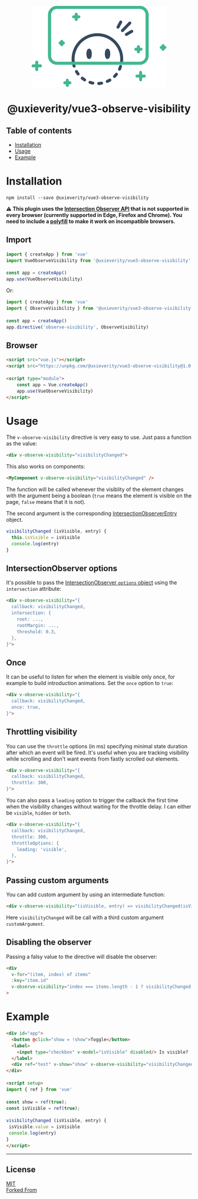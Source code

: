 <p align="center">
<img src="./logo.png" alt="vue-observe-visibility logo"/>
</p>
<h1 align="center">@uxieverity/vue3-observe-visibility</h1>

## Table of contents

- [Installation](#installation)
- [Usage](#usage)
- [Example](#example)

# Installation

```
npm install --save @uxieverity/vue3-observe-visibility
```

**⚠️ This plugin uses the [Intersection Observer API](http://caniuse.com/#feat=intersectionobserver) that is not supported in every browser (currently supported in Edge, Firefox and Chrome). You need to include a [polyfill](https://github.com/w3c/IntersectionObserver/tree/master/polyfill) to make it work on incompatible browsers.**

## Import

```javascript
import { createApp } from 'vue'
import VueObserveVisibility from '@uxieverity/vue3-observe-visibility'

const app = createApp()
app.use(VueObserveVisibility)
```

Or:

```javascript
import { createApp } from 'vue'
import { ObserveVisibility } from '@uxieverity/vue3-observe-visibility'

const app = createApp()
app.directive('observe-visibility', ObserveVisibility)
```

## Browser

```html
<script src="vue.js"></script>
<script src="https://unpkg.com/@uxieverity/vue3-observe-visibility@1.0.0/dist/index.browser.js"></script>

<script type="module">
    const app = Vue.createApp()
	app.use(VueObserveVisibility)
</script>
```

# Usage

The `v-observe-visibility` directive is very easy to use. Just pass a function as the value:

```html
<div v-observe-visibility="visibilityChanged">
```

This also works on components:

```html
<MyComponent v-observe-visibility="visibilityChanged" />
```

The function will be called whenever the visiblity of the element changes with the argument being a boolean (`true` means the element is visible on the page, `false` means that it is not).

The second argument is the corresponding [IntersectionObserverEntry](https://developer.mozilla.org/en-US/docs/Web/API/IntersectionObserverEntry) object.

```javascript
visibilityChanged (isVisible, entry) {
  this.isVisible = isVisible
  console.log(entry)
}
```

## IntersectionObserver options

It's possible to pass the [IntersectionObserver `options` object](https://developer.mozilla.org/en-US/docs/Web/API/IntersectionObserver/IntersectionObserver#Parameters) using the `intersection` attribute:

```html
<div v-observe-visibility="{
  callback: visibilityChanged,
  intersection: {
    root: ...,
    rootMargin: ...,
    threshold: 0.3,
  },
}">
```

## Once

It can be useful to listen for when the element is visible only once, for example to build introduction animations. Set the `once` option to `true`:

```html
<div v-observe-visibility="{
  callback: visibilityChanged,
  once: true,
}">
```

## Throttling visibility

You can use the `throttle` options (in ms) specifying minimal state duration after which an event will be fired. It's useful when you are tracking visibility while scrolling and don't want events from fastly scrolled out elements.

```html
<div v-observe-visibility="{
  callback: visibilityChanged,
  throttle: 300,
}">
```

You can also pass a `leading` option to trigger the callback the first time when the visibility changes without waiting for the throttle delay.
I can either be `visible`, `hidden` or `both`.

```html
<div v-observe-visibility="{
  callback: visibilityChanged,
  throttle: 300,
  throttleOptions: {
    leading: 'visible',
  },
}">
```

## Passing custom arguments

You can add custom argument by using an intermediate function:

```html
<div v-observe-visibility="(isVisible, entry) => visibilityChanged(isVisible, entry, customArgument)">
```

Here `visibilityChanged` will be call with a third custom argument `customArgument`.

## Disabling the observer

Passing a falsy value to the directive will disable the observer:

```html
<div
  v-for="(item, index) of items"
  :key="item.id"
  v-observe-visibility="index === items.length - 1 ? visibilityChanged : false"
>
```

# Example

```html
<div id="app">
  <button @click="show = !show">Toggle</button>
  <label>
    <input type="checkbox" v-model="isVisible" disabled/> Is visible?
  </label>
  <div ref="test" v-show="show" v-observe-visibility="visibilityChanged">Hello world!</div>
</div>

<script setup>
import { ref } from 'vue'

const show = ref(true);
const isVisible = ref(true);

visibilityChanged (isVisible, entry) {
 isVisible.value = isVisible
 console.log(entry)
}
</script>
```

---

## License

[MIT](http://opensource.org/licenses/MIT)
<br/>
[Forked From](https://github.com/ManukMinasyan/vue3-observe-visibility#readme)

